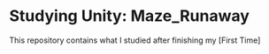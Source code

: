 # Studying Unity: Maze_Runaway
This repository contains what I studied after finishing my [First Time]
